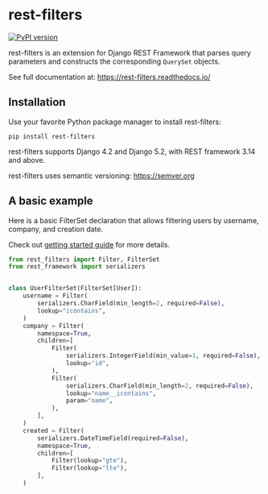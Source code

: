 # rest-filters

[![PyPI version](https://badge.fury.io/py/rest-filters.svg)](https://badge.fury.io/py/rest-filters)

rest-filters is an extension for Django REST Framework that parses query
parameters and constructs the corresponding `QuerySet` objects.

See full documentation at: https://rest-filters.readthedocs.io/

## Installation

Use your favorite Python package manager to install rest-filters:

```
pip install rest-filters
```

rest-filters supports Django 4.2 and Django 5.2, with REST framework 3.14 and
above.

rest-filters uses semantic versioning: https://semver.org

## A basic example

Here is a basic FilterSet declaration that allows filtering users by username,
company, and creation date.

Check
out [getting started guide](https://rest-filters.readthedocs.io/en/latest/getting-started.html)
for more details.

```python
from rest_filters import Filter, FilterSet
from rest_framework import serializers


class UserFilterSet(FilterSet[User]):
    username = Filter(
        serializers.CharField(min_length=2, required=False),
        lookup="icontains",
    )
    company = Filter(
        namespace=True,
        children=[
            Filter(
                serializers.IntegerField(min_value=1, required=False),
                lookup="id",
            ),
            Filter(
                serializers.CharField(min_length=2, required=False),
                lookup="name__icontains",
                param="name",
            ),
        ],
    )
    created = Filter(
        serializers.DateTimeField(required=False),
        namespace=True,
        children=[
            Filter(lookup="gte"),
            Filter(lookup="lte"),
        ],
    )
```

